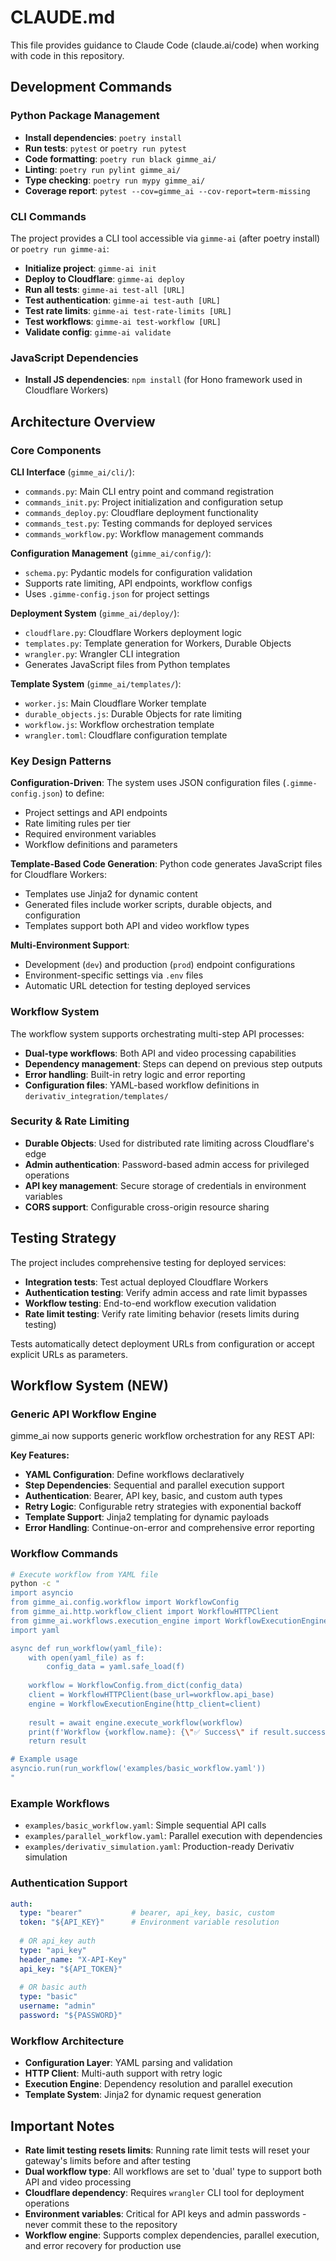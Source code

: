 # CLAUDE.md

This file provides guidance to Claude Code (claude.ai/code) when working with code in this repository.

## Development Commands

### Python Package Management
- **Install dependencies**: `poetry install`
- **Run tests**: `pytest` or `poetry run pytest`
- **Code formatting**: `poetry run black gimme_ai/`
- **Linting**: `poetry run pylint gimme_ai/`
- **Type checking**: `poetry run mypy gimme_ai/`
- **Coverage report**: `pytest --cov=gimme_ai --cov-report=term-missing`

### CLI Commands
The project provides a CLI tool accessible via `gimme-ai` (after poetry install) or `poetry run gimme-ai`:

- **Initialize project**: `gimme-ai init`
- **Deploy to Cloudflare**: `gimme-ai deploy`
- **Run all tests**: `gimme-ai test-all [URL]`
- **Test authentication**: `gimme-ai test-auth [URL]`
- **Test rate limits**: `gimme-ai test-rate-limits [URL]`
- **Test workflows**: `gimme-ai test-workflow [URL]`
- **Validate config**: `gimme-ai validate`

### JavaScript Dependencies
- **Install JS dependencies**: `npm install` (for Hono framework used in Cloudflare Workers)

## Architecture Overview

### Core Components

**CLI Interface** (`gimme_ai/cli/`):
- `commands.py`: Main CLI entry point and command registration
- `commands_init.py`: Project initialization and configuration setup
- `commands_deploy.py`: Cloudflare deployment functionality  
- `commands_test.py`: Testing commands for deployed services
- `commands_workflow.py`: Workflow management commands

**Configuration Management** (`gimme_ai/config/`):
- `schema.py`: Pydantic models for configuration validation
- Supports rate limiting, API endpoints, workflow configs
- Uses `.gimme-config.json` for project settings

**Deployment System** (`gimme_ai/deploy/`):
- `cloudflare.py`: Cloudflare Workers deployment logic
- `templates.py`: Template generation for Workers, Durable Objects
- `wrangler.py`: Wrangler CLI integration
- Generates JavaScript files from Python templates

**Template System** (`gimme_ai/templates/`):
- `worker.js`: Main Cloudflare Worker template
- `durable_objects.js`: Durable Objects for rate limiting
- `workflow.js`: Workflow orchestration template
- `wrangler.toml`: Cloudflare configuration template

### Key Design Patterns

**Configuration-Driven**: The system uses JSON configuration files (`.gimme-config.json`) to define:
- Project settings and API endpoints
- Rate limiting rules per tier
- Required environment variables
- Workflow definitions and parameters

**Template-Based Code Generation**: Python code generates JavaScript files for Cloudflare Workers:
- Templates use Jinja2 for dynamic content
- Generated files include worker scripts, durable objects, and configuration
- Templates support both API and video workflow types

**Multi-Environment Support**: 
- Development (`dev`) and production (`prod`) endpoint configurations
- Environment-specific settings via `.env` files
- Automatic URL detection for testing deployed services

### Workflow System

The workflow system supports orchestrating multi-step API processes:
- **Dual-type workflows**: Both API and video processing capabilities
- **Dependency management**: Steps can depend on previous step outputs
- **Error handling**: Built-in retry logic and error reporting
- **Configuration files**: YAML-based workflow definitions in `derivativ_integration/templates/`

### Security & Rate Limiting

- **Durable Objects**: Used for distributed rate limiting across Cloudflare's edge
- **Admin authentication**: Password-based admin access for privileged operations
- **API key management**: Secure storage of credentials in environment variables
- **CORS support**: Configurable cross-origin resource sharing

## Testing Strategy

The project includes comprehensive testing for deployed services:
- **Integration tests**: Test actual deployed Cloudflare Workers
- **Authentication testing**: Verify admin access and rate limit bypasses
- **Workflow testing**: End-to-end workflow execution validation
- **Rate limit testing**: Verify rate limiting behavior (resets limits during testing)

Tests automatically detect deployment URLs from configuration or accept explicit URLs as parameters.

## Workflow System (NEW)

### Generic API Workflow Engine
gimme_ai now supports generic workflow orchestration for any REST API:

**Key Features:**
- **YAML Configuration**: Define workflows declaratively
- **Step Dependencies**: Sequential and parallel execution support
- **Authentication**: Bearer, API key, basic, and custom auth types
- **Retry Logic**: Configurable retry strategies with exponential backoff
- **Template Support**: Jinja2 templating for dynamic payloads
- **Error Handling**: Continue-on-error and comprehensive error reporting

### Workflow Commands
```bash
# Execute workflow from YAML file
python -c "
import asyncio
from gimme_ai.config.workflow import WorkflowConfig
from gimme_ai.http.workflow_client import WorkflowHTTPClient
from gimme_ai.workflows.execution_engine import WorkflowExecutionEngine
import yaml

async def run_workflow(yaml_file):
    with open(yaml_file) as f:
        config_data = yaml.safe_load(f)
    
    workflow = WorkflowConfig.from_dict(config_data)
    client = WorkflowHTTPClient(base_url=workflow.api_base)
    engine = WorkflowExecutionEngine(http_client=client)
    
    result = await engine.execute_workflow(workflow)
    print(f'Workflow {workflow.name}: {\"✅ Success\" if result.success else \"❌ Failed\"}')
    return result

# Example usage
asyncio.run(run_workflow('examples/basic_workflow.yaml'))
"
```

### Example Workflows
- `examples/basic_workflow.yaml`: Simple sequential API calls
- `examples/parallel_workflow.yaml`: Parallel execution with dependencies
- `examples/derivativ_simulation.yaml`: Production-ready Derivativ simulation

### Authentication Support
```yaml
auth:
  type: "bearer"           # bearer, api_key, basic, custom
  token: "${API_KEY}"      # Environment variable resolution
  
  # OR api_key auth
  type: "api_key"
  header_name: "X-API-Key"
  api_key: "${API_TOKEN}"
  
  # OR basic auth
  type: "basic"
  username: "admin"
  password: "${PASSWORD}"
```

### Workflow Architecture
- **Configuration Layer**: YAML parsing and validation
- **HTTP Client**: Multi-auth support with retry logic
- **Execution Engine**: Dependency resolution and parallel execution
- **Template System**: Jinja2 for dynamic request generation

## Important Notes

- **Rate limit testing resets limits**: Running rate limit tests will reset your gateway's limits before and after testing
- **Dual workflow type**: All workflows are set to 'dual' type to support both API and video processing
- **Cloudflare dependency**: Requires `wrangler` CLI tool for deployment operations
- **Environment variables**: Critical for API keys and admin passwords - never commit these to the repository
- **Workflow engine**: Supports complex dependencies, parallel execution, and error recovery for production use
